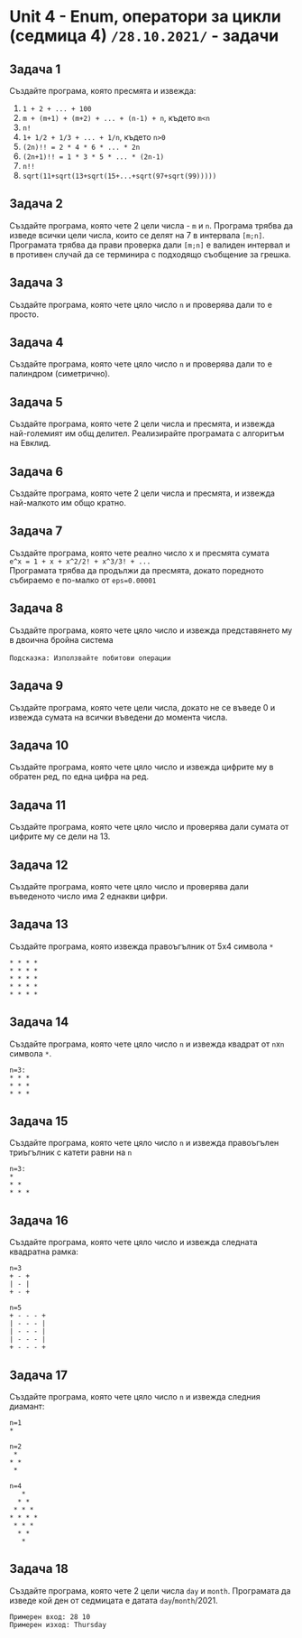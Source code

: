 # Unit 4 -  Enum, оператори за цикли (седмица 4) `/28.10.2021/` - задачи

## Задача 1
Създайте програма, която пресмята и извежда:
1. `1 + 2 + ... + 100`
2. `m + (m+1) + (m+2) + ... + (n-1) + n`, където `m<n`
3. `n!`
4. `1+ 1/2 + 1/3 + ... + 1/n`, където `n>0`
5. `(2n)!! = 2 * 4 * 6 * ... * 2n`
6. `(2n+1)!! = 1 * 3 * 5 * ... * (2n-1)`
7. `n!!`
8. `sqrt(11+sqrt(13+sqrt(15+...+sqrt(97+sqrt(99)))))`

## Задача 2
Създайте програма, която чете 2 цели числа - `m` и `n`. Програма трябва да изведе всички цели числа, които
се делят на 7 в интервала `[m;n]`. Програмата трябва да прави проверка дали `[m;n]` е валиден интервал и
в противен случай да се терминира с подходящо съобщение за грешка.

## Задача 3
Създайте програма, която чете цяло число `n` и проверява дали то е просто.

## Задача 4
Създайте програма, която чете цяло число `n` и проверява дали то е палиндром (симетрично).

## Задача 5
Създайте програма, която чете 2 цели числа и пресмята, и извежда най-големият им общ делител.
Реализирайте програмата с алгоритъм на Евклид.

## Задача 6
Създайте програма, която чете 2 цели числа и пресмята, и извежда най-малкото им общо кратно.

## Задача 7
Създайте програма, която чете реално число x и пресмята сумата<br>
`e^x = 1 + x + x^2/2! + x^3/3! + ...`<br>
Програмата трябва да продължи да пресмята, докато поредното събираемо е по-малко от `eps=0.00001`

## Задача 8
Създайте програма, която чете цяло число и извежда представянето му в двоична бройна система<br><br>
`Подсказка: Използвайте побитови операции`

## Задача 9
Създайте програма, която чете цели числа, докато не се въведе 0 и извежда сумата на всички въведени до момента числа.

## Задача 10
Създайте програма, която чете цяло число и извежда цифрите му в обратен ред, по една цифра на ред.

## Задача 11
Създайте програма, която чете цяло число и проверява дали сумата от цифрите му се дели на 13.

## Задача 12
Създайте програма, която чете цяло число и проверява дали въведеното число има 2 еднакви цифри.

## Задача 13
Създайте програма, която извежда правоъгълник от 5х4 символа `*`
````
* * * * 
* * * *
* * * *
* * * *
* * * *
````

## Задача 14
Създайте програма, която чете цяло число `n` и извежда квадрат от `n`x`n` символа `*`.
````
n=3:
* * *
* * *
* * *
````

## Задача 15
Създайте програма, която чете цяло число `n` и извежда правоъгълен триъгълник с катети равни на `n`
````
n=3:
*
* *
* * *
````

## Задача 16
Създайте програма, която чете цяло число и извежда следната квадратна рамка:
````
n=3
+ - +
| - |
+ - +

n=5
+ - - - +
| - - - |
| - - - |
| - - - |
+ - - - +
````

## Задача 17
Създайте програма, която чете цяло число `n` и извежда следния диамант:
````
n=1
*

n=2
 *
* *
 *
 
n=4
   *
  * *
 * * *
* * * *
 * * *
  * *
   *
````


## Задача 18
Създайте програма, която чете 2 цели числа `day` и `month`. Програмата да изведе кой ден от седмицата е
датата `day`/`month`/2021.
````
Примерен вход: 28 10
Примерен изход: Thursday
````